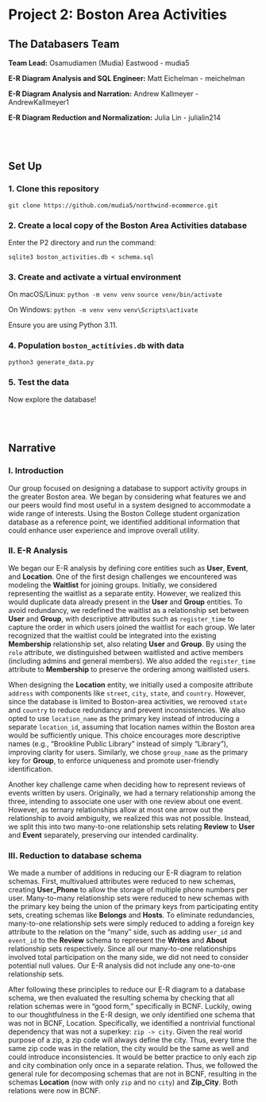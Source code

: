 # Project 2: Boston Area Activities

## The Databasers Team
**Team Lead:** Osamudiamen (Mudia) Eastwood - mudia5

**E-R Diagram Analysis and SQL Engineer:** Matt Eichelman - meichelman

**E-R Diagram Analysis and Narration:** Andrew Kallmeyer - AndrewKallmeyer1

**E-R Diagram Reduction and Normalization:** Julia Lin - julialin214

<br><br>






## Set Up

### 1. Clone this repository 

`git clone https://github.com/mudia5/northwind-ecommerce.git`

### 2. Create a local copy of the Boston Area Activities database

Enter the P2 directory and run the command:

`sqlite3 boston_activities.db < schema.sql`

### 3. Create and activate a virtual environment
On macOS/Linux:
`python -m venv venv`
`source venv/bin/activate`

On Windows:
`python -m venv venv`
`venv\Scripts\activate`

Ensure you are using Python 3.11.

### 4. Population `boston_actitivies.db` with data

`python3 generate_data.py`

### 5. Test the data

Now explore the database!


<br><br>

## Narrative 
### I. Introduction
Our group focused on designing a database to support activity groups in the greater Boston area. We began by considering what features we and our peers would find most useful in a system designed to accommodate a wide range of interests. Using the Boston College student organization database as a reference point, we identified additional information that could enhance user experience and improve overall utility.
### II. E-R Analysis 
We began our E-R analysis by defining core entities such as **User**, **Event**, and **Location**. One of the first design challenges we encountered was modeling the **Waitlist** for joining groups. Initially, we considered representing the waitlist as a separate entity. However, we realized this would duplicate data already present in the **User** and **Group** entities. To avoid redundancy, we redefined the waitlist as a relationship set between **User** and **Group**, with descriptive attributes such as `register_time` to capture the order in which users joined the waitlist for each group. We later recognized that the waitlist could be integrated into the existing **Membership** relationship set, also relating **User** and **Group**. By using the `role` attribute, we distinguished between waitlisted and active members (including admins and general members). We also added the `register_time` attribute to **Membership**  to preserve the ordering among waitlisted users.

When designing the **Location** entity, we initially used a composite attribute `address` with components like `street`, `city`, `state`, and `country`. However, since the database is limited to Boston-area activities, we removed `state` and `country` to reduce redundancy and prevent inconsistencies. We also opted to use `location_name` as the primary key instead of introducing a separate `location_id`, assuming that location names within the Boston area would be sufficiently unique. This choice encourages more descriptive names (e.g., “Brookline Public Library” instead of simply “Library”), improving clarity for users. Similarly, we chose `group_name` as the primary key for **Group**, to enforce uniqueness and promote user-friendly identification.

Another key challenge came when deciding how to represent reviews of events written by users. Originally, we had a ternary relationship among the three, intending to associate one user with one review about one event. However, as ternary relationships allow at most one arrow out the relationship to avoid ambiguity, we realized this was not possible. Instead, we split this into two many-to-one relationship sets relating **Review** to **User** and **Event** separately, preserving our intended cardinality.

### III. Reduction to database schema 
We made a number of additions in reducing our E-R diagram to relation schemas. First, multivalued attributes were reduced to new schemas, creating **User_Phone** to allow the storage of multiple phone numbers per user. Many-to-many relationship sets were reduced to new schemas with the primary key being the union of the primary keys from participating entity sets, creating schemas like **Belongs** and **Hosts**. To eliminate redundancies, many-to-one relationship sets were simply reduced to adding a foreign key attribute to the relation on the “many” side, such as adding `user_id` and `event_id` to the **Review** schema to represent the **Writes** and **About** relationship sets respectively. Since all our many-to-one relationships involved total participation on the many side, we did not need to consider potential null values. Our E-R analysis did not include any one-to-one relationship sets. 

After following these principles to reduce our E-R diagram to a database schema, we then evaluated the resulting schema by checking that all relation schemas were in “good form,” specifically in BCNF. Luckily, owing to our thoughtfulness in the E-R design, we only identified one schema that was not in BCNF, Location. Specifically, we identified a nontrivial functional dependency that was not a superkey: `zip -> city`. Given the real world purpose of a zip, a zip code will always define the city. Thus, every time the same zip code was in the relation, the city would be the same as well and could introduce inconsistencies. It would be better practice to only each zip and city combination only once in a separate relation. Thus, we followed the general rule for decomposing schemas that are not in BCNF, resulting in the schemas **Location** (now with only `zip` and no `city`) and **Zip_City**. Both relations were now in BCNF.


